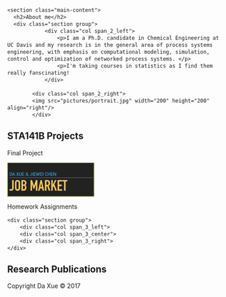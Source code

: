 <!-- This page was generated by GitHub Pages using the Hack theme by Ben Bleikamp. -->
<html lang="en-us">
  <head>
    <meta charset="UTF-8">
    <meta name="viewport" content="width=device-width, initial-scale=1">
    <link rel="stylesheet" type="text/css" href="stylesheets/normalize.css" media="screen">
    <link href='https://fonts.googleapis.com/css?family=Open+Sans:400,700' rel='stylesheet' type='text/css'>
    <link rel="stylesheet" type="text/css" href="stylesheets/stylesheet.css" media="screen">
    <link rel="stylesheet" type="text/css" href="stylesheets/github-light.css" media="screen">
        <style type="text/css">
      .page-header {
      <!-- background-image:url("stylesheets/whitebg.jpg"); -->
      color: #fff;
      text-shadow: 0px 0px 4px #ccccff;
      }
    </style>
  </head>
  <body>

    <section class="main-content">
      <h2>About me</h2>
      <div class="section group">
				<div class="col span_2_left">
					<p>I am a Ph.D. candidate in Chemical Engineering at UC Davis and my research is in the general area of process systems engineering, with emphasis on computational modeling, simulation, control and optimization of networked process systems. </p>
					<p>I'm taking courses in statistics as I find them really fanscinating!
				</div>
			
			<div class="col span_2_right">
	  		<img src="pictures/portrait.jpg" width="200" height="200" align="right"/>
			</div>

<section class="main-content">
	<h2>STA141B Projects</h2>
	<p> Final Project </p>
		<img src="pictures/project.jpg" width="200" align="center"/>
	<p> Homework Assignments </p>
	
	<div class="section group">
		<div class="col span_3_left">
		<div class="col span_3_center">
		<div class="col span_3_right">
	</div>
	

<section class="main-content">
	<h2>Research Publications</h2>
	
  


<footer class="site-footer">
    Copyright Da Xue &copy; 2017
</footer>
